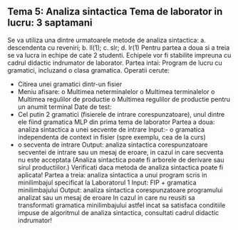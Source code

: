 Tema 5: Analiza sintactica
Tema de laborator in lucru: 3 saptamani
---------------------------------------

Se va utiliza una dintre urmatoarele metode de analiza sintactica:
a. descendenta cu reveniri;
b. ll(1);
c. slr;
d. lr(1)
Pentru partea a doua si a treia se va lucra in echipe de cate 2 studenti.
Echipele vor fi stabilite impreuna cu cadrul didactic indrumator de
laborator.
Partea intai:
Program de lucru cu gramatici, incluzand o clasa gramatica.
Operatii cerute:

- Citirea unei gramatici dintr-un fisier
- Meniu afisare:
  o Multimea neterminalelor
  o Multimea terminalelor
  o Multimea regulilor de productie
  o Multimea regulilor de productie pentru un anumit terminal
  Date de test:
- Cel putin 2 gramatici (fisierele de intrare corespunzatoare), unul
  dintre ele fiind gramatica MLP din prima tema de laborator
  Partea a doua:
  analiza sintactica a unei secvente de intrare
  Input:- o gramatica independenta de context in fisier
  (spre exemplu, cea de la curs)
- o secventa de intrare
  Output: analiza sintactica corespunzatoare secventei de intrare
  sau un mesaj de eroare, in cazul in care secventa nu este acceptata
  (Analiza sintactica poate fi arborele de derivare sau sirul
  productiilor.)
  Verificati daca metoda de analiza sintactica poate fi aplicata!
  Partea a treia:
  analiza sintactica
  a unui program scris in minilimbajul specificat la Laboratorul 1
  Input: FIP + gramatica minilimbajului
  Output: analiza sintactica corespunzatoare programului analizat
  sau un mesaj de eroare
  In cazul in care nu reusiti sa transformati gramatica minilimbajului
  astfel incat sa satisfaca conditiile impuse de algoritmul de analiza
  sintactica, consultati cadrul didactic indrumator!
